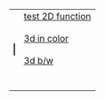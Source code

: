 <html>
  <body>
    <table>
      <tr>
        <td><canvas id="myCanvas" width="100" height="100" style="border:1px solid"></canvas></td>
        <td>
            <div id="a"><a href="2d.html">test 2D function</a></div><br>
            <div id="b"><a href="3d-color.html">3d in color</div><br>
            <div id="c"><a href="3d.html">3d b/w</div><br>
            <div id="d"></div><br>
        </td>
      </tr>
    </table>
  </body>
</html>
